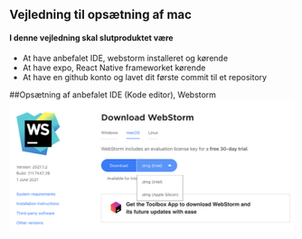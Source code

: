 
## Vejledning til opsætning af mac

#### I denne vejledning skal slutproduktet være
<ul>
    <li>At have anbefalet IDE, webstorm installeret og kørende</li>
    <li>At have expo, React Native frameworket kørende</li>
    <li>At have en github konto og lavet dit første commit til et repository</li>
</ul> 

##Opsætning af anbefalet IDE (Kode editor), Webstorm
![Screenshot](billeder/screenshot1.png)
